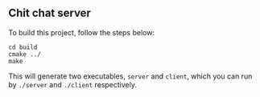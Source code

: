 ## Chit chat server
To build this project, follow the steps below:
```
cd build
cmake ../
make
```
This will generate two executables, `server` and `client`, which you can run by `./server` and `./client` respectively. 
